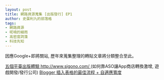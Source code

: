 ```yaml
---
layout: post
title: 網路資源蒐集 [出版發行] EP1
author: 史蛋利九的部落格
tags:
- 網路資源
- 呢喃的細雨
- 高密度詞藻
- 科技先知
---
```

因應Google+即將關站, 歷年來蒐集整理的轉貼文章將分類整合至此。

<a href="https://phoenixnestca.wordpress.com/2018/05/22/%E4%BA%94%E5%80%8B%E5%B9%B3%E8%87%BA%E7%94%A8%E6%88%B6%E9%AB%94%E9%A9%97/" target="_blank">
五個平臺出版體驗
</a>

<a href="http://www.sigono.com/">
http://www.sigono.com/
</a> (如何靠ASO讓App商店轉換激增, 遊戲開發/發行公司)

<a href="https://www.wfublog.com/2015/06/copy-table-to-blogger-skill.html" target="_blank">
Blogger 插入表格的最佳流程 + 自適應寬度
</a>
